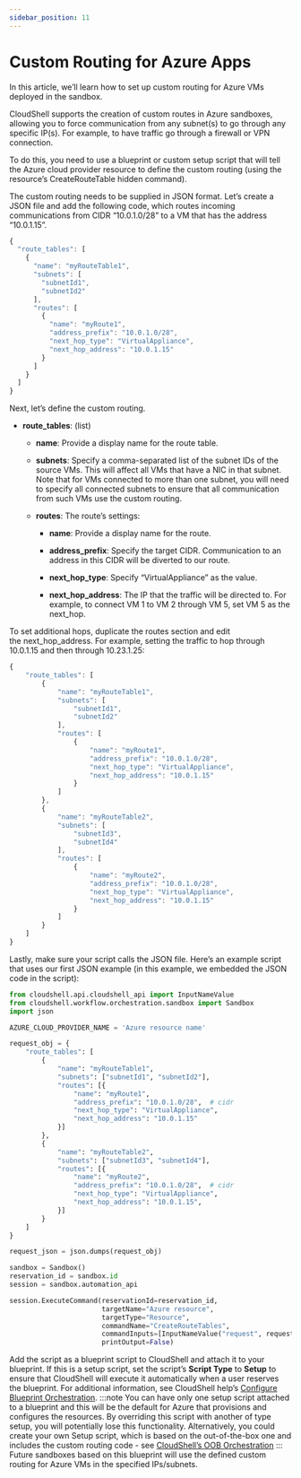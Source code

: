 ```yaml
---
sidebar_position: 11
---
```


# Custom Routing for Azure Apps

In this article, we’ll learn how to set up custom routing for Azure VMs deployed in the sandbox.

CloudShell supports the creation of custom routes in Azure sandboxes, allowing you to force communication from any subnet(s) to go through any specific IP(s). For example, to have traffic go through a firewall or VPN connection.

To do this, you need to use a blueprint or custom setup script that will tell the Azure cloud provider resource to define the custom routing (using the resource’s CreateRouteTable hidden command).

The custom routing needs to be supplied in JSON format. Let’s create a JSON file and add the following code, which routes incoming communications from CIDR “10.0.1.0/28” to a VM that has the address “10.0.1.15”.

```javascript
{
  "route_tables": [
    {
      "name": "myRouteTable1",
      "subnets": [
        "subnetId1",
        "subnetId2"
      ],
      "routes": [
        {
          "name": "myRoute1",
          "address_prefix": "10.0.1.0/28",
          "next_hop_type": "VirtualAppliance",
          "next_hop_address": "10.0.1.15"
        }
      ]
    }
  ]
}
```

Next, let’s define the custom routing.

- **route\_tables**: (list)
    
    - **name**: Provide a display name for the route table.
        
    - **subnets**: Specify a comma-separated list of the subnet IDs of the source VMs. This will affect all VMs that have a NIC in that subnet. Note that for VMs connected to more than one subnet, you will need to specify all connected subnets to ensure that all communication from such VMs use the custom routing.
        
    - **routes**: The route’s settings:
        
        - **name**: Provide a display name for the route.
            
        - **address\_prefix**: Specify the target CIDR. Communication to an address in this CIDR will be diverted to our route.
            
        - **next\_hop\_type**: Specify “VirtualAppliance” as the value.
            
        - **next\_hop\_address**: The IP that the traffic will be directed to. For example, to connect VM 1 to VM 2 through VM 5, set VM 5 as the next\_hop.
            

To set additional hops, duplicate the routes section and edit the next\_hop\_address. For example, setting the traffic to hop through 10.0.1.15 and then through 10.23.1.25:

```javascript
{
    "route_tables": [
        {
            "name": "myRouteTable1",
            "subnets": [
                "subnetId1",
                "subnetId2"
            ],
            "routes": [
                {
                    "name": "myRoute1",
                    "address_prefix": "10.0.1.0/28",
                    "next_hop_type": "VirtualAppliance",
                    "next_hop_address": "10.0.1.15"
                }
            ]
        },
        {
            "name": "myRouteTable2",
            "subnets": [
                "subnetId3",
                "subnetId4"
            ],
            "routes": [
                {
                    "name": "myRoute2",
                    "address_prefix": "10.0.1.0/28",
                    "next_hop_type": "VirtualAppliance",
                    "next_hop_address": "10.0.1.15"
                }
            ]
        }
    ]
}
```

Lastly, make sure your script calls the JSON file. Here’s an example script that uses our first JSON example (in this example, we embedded the JSON code in the script):

```python
from cloudshell.api.cloudshell_api import InputNameValue
from cloudshell.workflow.orchestration.sandbox import Sandbox
import json

AZURE_CLOUD_PROVIDER_NAME = 'Azure resource name'

request_obj = {
    "route_tables": [
        {
            "name": "myRouteTable1",
            "subnets": ["subnetId1", "subnetId2"],
            "routes": [{
                "name": "myRoute1",
                "address_prefix": "10.0.1.0/28",  # cidr
                "next_hop_type": "VirtualAppliance",
                "next_hop_address": "10.0.1.15"
            }]
        },
        {
            "name": "myRouteTable2",
            "subnets": ["subnetId3", "subnetId4"],
            "routes": [{
                "name": "myRoute2",
                "address_prefix": "10.0.1.0/28",  # cidr
                "next_hop_type": "VirtualAppliance",
                "next_hop_address": "10.0.1.15",
            }]
        }
    ]
}

request_json = json.dumps(request_obj)

sandbox = Sandbox()
reservation_id = sandbox.id
session = sandbox.automation_api

session.ExecuteCommand(reservationId=reservation_id,
                       targetName="Azure resource",
                       targetType="Resource",
                       commandName="CreateRouteTables",
                       commandInputs=[InputNameValue("request", request_json)],
                       printOutput=False)
```

Add the script as a blueprint script to CloudShell and attach it to your blueprint. If this is a setup script, set the script’s **Script Type** to **Setup** to ensure that CloudShell will execute it automatically when a user reserves the blueprint. For additional information, see CloudShell help’s [Configure Blueprint Orchestration](../../portal/blueprints/creating-blueprints/configure-orchestration.md).
:::note
You can have only one setup script attached to a blueprint and this will be the default for Azure that provisions and configures the resources. By overriding this script with another of type setup, you will potentially lose this functionality. Alternatively, you could create your own Setup script, which is based on the out-of-the-box one and includes the custom routing code - see [CloudShell’s OOB Orchestration](../develop-orch-scripts/cs-oob-orch/index.md)
:::
Future sandboxes based on this blueprint will use the defined custom routing for Azure VMs in the specified IPs/subnets.
